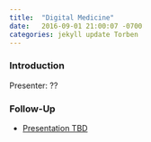 ```yaml
---
title:  "Digital Medicine"
date:   2016-09-01 21:00:07 -0700
categories: jekyll update Torben
---
```


### Introduction

Presenter: ??

### Follow-Up

* [Presentation TBD](/assets/present/tbd.pdf) 
